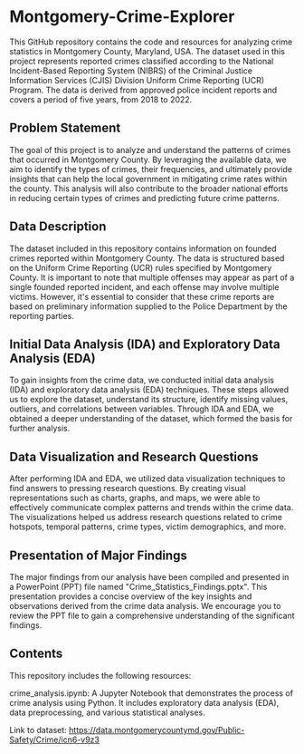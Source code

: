 # Montgomery-Crime-Explorer

This GitHub repository contains the code and resources for analyzing crime statistics in Montgomery County, Maryland, USA. The dataset used in this project represents reported crimes classified according to the National Incident-Based Reporting System (NIBRS) of the Criminal Justice Information Services (CJIS) Division Uniform Crime Reporting (UCR) Program. The data is derived from approved police incident reports and covers a period of five years, from 2018 to 2022.

## Problem Statement
The goal of this project is to analyze and understand the patterns of crimes that occurred in Montgomery County. By leveraging the available data, we aim to identify the types of crimes, their frequencies, and ultimately provide insights that can help the local government in mitigating crime rates within the county. This analysis will also contribute to the broader national efforts in reducing certain types of crimes and predicting future crime patterns.

## Data Description
The dataset included in this repository contains information on founded crimes reported within Montgomery County. The data is structured based on the Uniform Crime Reporting (UCR) rules specified by Montgomery County. It is important to note that multiple offenses may appear as part of a single founded reported incident, and each offense may involve multiple victims. However, it's essential to consider that these crime reports are based on preliminary information supplied to the Police Department by the reporting parties.

## Initial Data Analysis (IDA) and Exploratory Data Analysis (EDA)
To gain insights from the crime data, we conducted initial data analysis (IDA) and exploratory data analysis (EDA) techniques. These steps allowed us to explore the dataset, understand its structure, identify missing values, outliers, and correlations between variables. Through IDA and EDA, we obtained a deeper understanding of the dataset, which formed the basis for further analysis.

## Data Visualization and Research Questions
After performing IDA and EDA, we utilized data visualization techniques to find answers to pressing research questions. By creating visual representations such as charts, graphs, and maps, we were able to effectively communicate complex patterns and trends within the crime data. The visualizations helped us address research questions related to crime hotspots, temporal patterns, crime types, victim demographics, and more.

## Presentation of Major Findings
The major findings from our analysis have been compiled and presented in a PowerPoint (PPT) file named "Crime_Statistics_Findings.pptx". This presentation provides a concise overview of the key insights and observations derived from the crime data analysis. We encourage you to review the PPT file to gain a comprehensive understanding of the significant findings.

## Contents
This repository includes the following resources:

crime_analysis.ipynb: A Jupyter Notebook that demonstrates the process of crime analysis using Python. It includes exploratory data analysis (EDA), data preprocessing, and various statistical analyses.

Link to dataset: https://data.montgomerycountymd.gov/Public-Safety/Crime/icn6-v9z3
